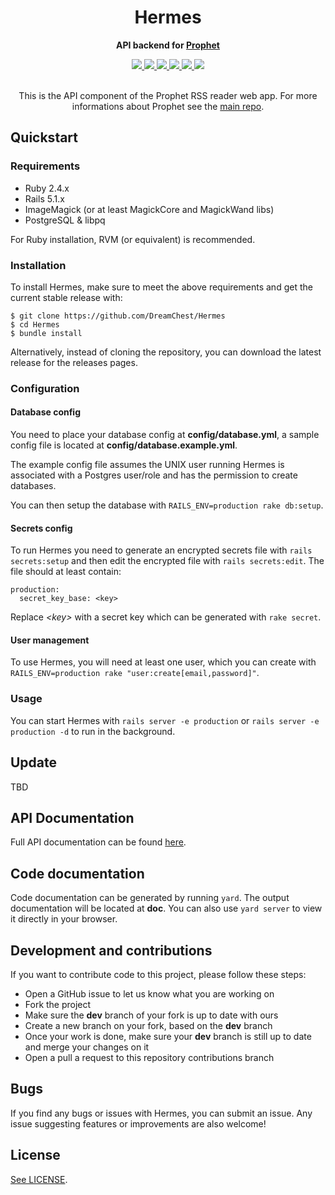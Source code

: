 <div align="center">
  <h1>Hermes</h1>

  <p>
    <strong>API backend for <a href="https://github.com/DreamChest/Prophet">Prophet</a></strong>
  </p>

  <a href="https://www.ruby-lang.org/en/">
    <img src="https://img.shields.io/badge/Ruby-2.4.4-red.svg"/>
  </a>

  <a href="https://rubyonrails.org/">
    <img src="https://img.shields.io/badge/Rails-5.1.5-red.svg"/>
  </a>

  <a href="https://travis-ci.com/DreamChest/Hermes">
    <img src="https://travis-ci.com/DreamChest/Hermes.svg?branch=dev"/>
  </a>

  <a class="badge-align" href="https://www.codacy.com/app/Sudiukil/Hermes?utm_source=github.com&amp;utm_medium=referral&amp;utm_content=DreamChest/Hermes&amp;utm_campaign=Badge_Grade">
    <img src="https://api.codacy.com/project/badge/Grade/766d665c6c2f44fc89fde16cdc03135c?branch=dev"/>
  </a>

  <a class="badge-align" href="https://www.codacy.com/app/Sudiukil/Hermes?utm_source=github.com&amp;utm_medium=referral&amp;utm_content=DreamChest/Hermes&amp;utm_campaign=Badge_Coverage">
    <img src="https://api.codacy.com/project/badge/Coverage/766d665c6c2f44fc89fde16cdc03135c?branch=dev"/>
  </a>

  <a href="https://inch-ci.org/github/DreamChest/Hermes">
    <img src="http://inch-ci.org/github/DreamChest/Hermes.svg?branch=dev">
  </a>

  <br/>
  <br/>

  <p>
    This is the API component of the Prophet RSS reader web app. For more informations about Prophet see the <a href="https://github.com/DreamChest/Prophet">main repo</a>.
  </p>
</div>

[1]: https://github.com/DreamChest/Prophet
[4]: https://documenter.getpostman.com/view/3934007/hermes/RVnZhyJS
[5]: https://github.com/DreamChest/Mercury/blob/master/LICENSE

## Quickstart

### Requirements

- Ruby 2.4.x
- Rails 5.1.x
- ImageMagick (or at least MagickCore and MagickWand libs)
- PostgreSQL & libpq

For Ruby installation, RVM (or equivalent) is recommended.

### Installation

To install Hermes, make sure to meet the above requirements and get the current stable release with:

```
$ git clone https://github.com/DreamChest/Hermes
$ cd Hermes
$ bundle install
```

Alternatively, instead of cloning the repository, you can download the latest release for the releases pages.

### Configuration

#### Database config

You need to place your database config at **config/database.yml**, a sample config file is located at **config/database.example.yml**.

The example config file assumes the UNIX user running Hermes is associated with a Postgres user/role and has the permission to create databases.

You can then setup the database with `RAILS_ENV=production rake db:setup`.

#### Secrets config

To run Hermes you need to generate an encrypted secrets file with `rails secrets:setup` and then edit the encrypted file with `rails secrets:edit`. The file should at least contain:

```
production:
  secret_key_base: <key>
```

Replace *<key\>* with a secret key which can be generated with `rake secret`.

#### User management

To use Hermes, you will need at least one user, which you can create with `RAILS_ENV=production rake "user:create[email,password]"`.

### Usage

You can start Hermes with `rails server -e production` or `rails server -e production -d` to run in the background.

## Update

TBD

## API Documentation

Full API documentation can be found [here][4].

## Code documentation

Code documentation can be generated by running `yard`. The output documentation will be located at **doc**. You can also use `yard server` to view it directly in your browser.

## Development and contributions

If you want to contribute code to this project, please follow these steps:

- Open a GitHub issue to let us know what you are working on
- Fork the project
- Make sure the **dev** branch of your fork is up to date with ours
- Create a new branch on your fork, based on the **dev** branch
- Once your work is done, make sure your **dev** branch is still up to date and merge your changes on it
- Open a pull a request to this repository contributions branch

## Bugs

If you find any bugs or issues with Hermes, you can submit an issue. Any issue suggesting features or improvements are also welcome!

## License

[See LICENSE][5].
